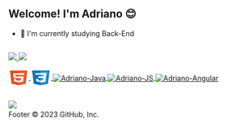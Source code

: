 ## Welcome! I'm Adriano 😊

 - 🏢 I'm currently studying Back-End
 
 ##

<div>
  <a href="https://github.com/AdrianoCavalcant">
  <img height="160em" src="https://github-readme-stats-git-masterrstaa-rickstaa.vercel.app/api?username=AdrianoCavalcant&show_icons=true&theme=dracula&include_all_commits=true&count_private=true"/>
  <img height="160em" src="https://github-readme-stats-git-masterrstaa-rickstaa.vercel.app/api/top-langs/?username=AdrianoCavalcant&layout=compact&langs_count=7&theme=dracula"/>
</div>
<div style="display: inline_block"><br>
  <img align="center" alt="Adriano-HTML" height="30" width="40" src="https://raw.githubusercontent.com/devicons/devicon/master/icons/html5/html5-original.svg">
  <img align="center" alt="Adriano-CSS" height="30" width="40" src="https://raw.githubusercontent.com/devicons/devicon/master/icons/css3/css3-original.svg">
  <img align="center" alt="Adriano-Java" height="30" width="40" src="https://cdn.jsdelivr.net/gh/devicons/devicon/icons/java/java-original.svg" />
  <img align="center" alt="Adriano-JS" height="30" width="40" src="https://cdn.jsdelivr.net/gh/devicons/devicon/icons/javascript/javascript-original.svg" />
  <img align="center" alt="Adriano-Angular" height="30" width="40" src="https://cdn.jsdelivr.net/gh/devicons/devicon/icons/angularjs/angularjs-original.svg" />
          
          
</div>
  
 ##
  
<div>
    <a href="https://www.linkedin.com/in/adriano-cavalcante-27a147172/" target="_blank"><img src="https://img.shields.io/badge/-LinkedIn-%230077B5?style=for-the-badge&logo=linkedin&logoColor=white" target="_blank"></a> 
</div>
Footer
© 2023 GitHub, Inc.
